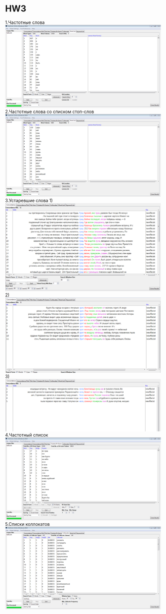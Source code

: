 # HW3
1.Частотные слова
![](wordlist1.PNG)
2.Частотные слова со списком стоп-слов
![](wordlist1stop.PNG)
3.Устаревшие слова
1)
![](concordanse.PNG)
2)
![](pic2.PNG)
3)
![](pic3.PNG)
4.Частотный список
![](23grams.PNG)
5.Списки коллокатов
![](picture1.PNG)
